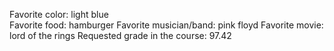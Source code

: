 Favorite color: light blue	
Favorite food: hamburger
Favorite musician/band: pink floyd
Favorite movie: lord of the rings
Requested grade in the course: 97.42

